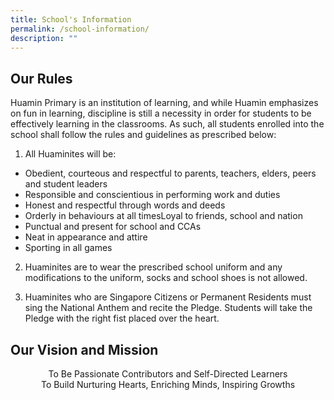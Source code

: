 ```yaml
---
title: School's Information
permalink: /school-information/
description: ""
---
```

## Our Rules <br>

Huamin Primary is an institution of learning, and while Huamin emphasizes on fun in learning, discipline is still a necessity in order for students to be effectively learning in the classrooms. As such, all students enrolled into the school shall follow the rules and guidelines as prescribed below:

1. All Huaminites will be:
* Obedient, courteous and respectful to parents, teachers, elders, peers and student leaders
* Responsible and conscientious in performing work and duties
* Honest and respectful through words and deeds
* Orderly in behaviours at all timesLoyal to friends, school and nation
* Punctual and present for school and CCAs
* Neat in appearance and attire
* Sporting in all games

2. Huaminites are to wear the prescribed school uniform and any modifications to the uniform, socks and school shoes is not allowed.

3. Huaminites who are Singapore Citizens or Permanent Residents must sing the National Anthem and recite the Pledge. Students will take the Pledge with the right fist placed over the heart.

## **Our Vision and Mission**

<center>To Be Passionate Contributors and Self-Directed Learners
<center>To Build Nurturing Hearts, Enriching Minds, Inspiring Growths</center>